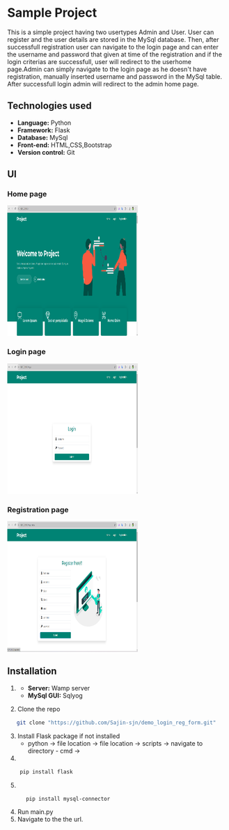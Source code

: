 # Sample Project
This is a simple project having two usertypes Admin and User. User can register and the user details are stored in the MySql database. Then, after successfull registration user can navigate to the login page and can enter the username and password that given at time of the registration and if the login criterias are successfull, user will redirect to the userhome page.Admin can simply navigate to the login page as he doesn't have registration, manually inserted username and password in the MySql table. After successfull login admin will redirect to the admin home page.

## Technologies used
- **Language:** Python
- **Framework:** Flask
- **Database:** MySql
- **Front-end:** HTML,CSS,Bootstrap
- **Version control:** Git

## UI
### Home page

<img src="/static/assets/img/home.png" alt="Description" width="300" height="300">

### Login page

<img src="/static/assets/img/login.png" alt="Description" width="300" height="300">

### Registration page

<img src="/static/assets/img/registration.png" alt="Description" width="300" height="300">


## Installation
1. 
    - **Server:** Wamp server
    - **MySql GUI:** Sqlyog

2. Clone the repo
```bash
   git clone "https://github.com/Sajin-sjn/demo_login_reg_form.git"
```

3. Install Flask package if not installed
   -  python -> file location -> file location -> scripts -> navigate to directory - cmd ->
4.
```bash
    pip install flask
```
5.
```bash
      pip install mysql-connector
```

4. Run main.py
5. Navigate to the the url.